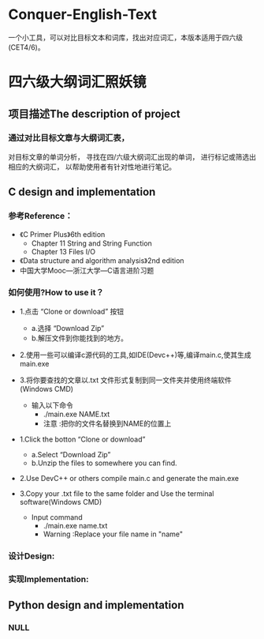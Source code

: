 # Conquer-English-Text
一个小工具，可以对比目标文本和词库，找出对应词汇，本版本适用于四六级(CET4/6)。

# 四六级大纲词汇照妖镜
## 项目描述The description of project
### 通过对比目标文章与大纲词汇表，
对目标文章的单词分析，
寻找在四/六级大纲词汇出现的单词，
进行标记或筛选出相应的大纲词汇，
以帮助使用者有针对性地进行笔记。
## C design and implementation
### 参考Reference：
* 《C Primer Plus》6th edition
    * Chapter 11 String and String Function
    * Chapter 13 Files I/O
* 《Data structure and algorithm analysis》2nd edition
* 中国大学Mooc—浙江大学—C语言进阶习题
### 如何使用?How to use it？
* 1.点击 “Clone or download” 按钮
    * a.选择 “Download Zip”
    * b.解压文件到你能找到的地方。
* 2.使用一些可以编译c源代码的工具,如IDE(Devc++)等,编译main.c,使其生成main.exe
* 3.将你要查找的文章以.txt 文件形式复制到同一文件夹并使用终端软件 (Windows CMD)
    * 输入以下命令
        * ./main.exe NAME.txt
        * 注意 :把你的文件名替换到NAME的位置上

* 1.Click the botton “Clone or download”
    * a.Select “Download Zip”
    * b.Unzip the files to somewhere you can find.
* 2.Use DevC++ or others compile main.c and generate the main.exe
* 3.Copy your  .txt file to the same folder and Use the terminal software(Windows CMD)
    * Input command
        * ./main.exe name.txt
        * Warning :Replace your file name in "name"
### 设计Design:
### 实现Implementation:
## Python design and implementation
### NULL
